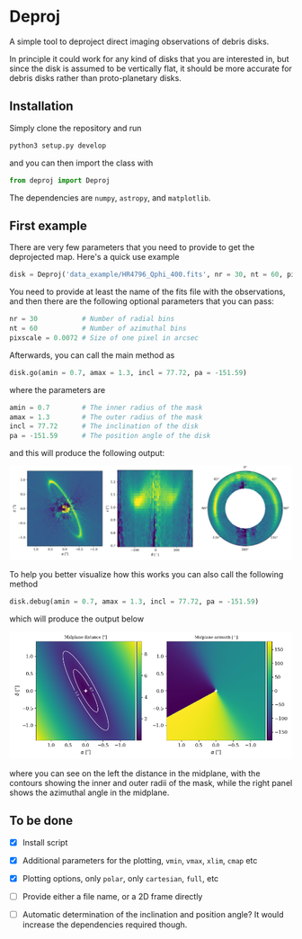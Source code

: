 # Deproj

A simple tool to deproject direct imaging observations of debris disks.

In principle it could work for any kind of disks that you are interested in, but since the disk is assumed to be vertically flat, it should be more accurate for debris disks rather than proto-planetary disks.


## Installation

Simply clone the repository and run

```python
python3 setup.py develop
```

and you can then import the class with

```python
from deproj import Deproj
```

The dependencies are `numpy`, `astropy`, and `matplotlib`.

## First example

There are very few parameters that you need to provide to get the deprojected map. Here's a quick use example

```python
disk = Deproj('data_example/HR4796_Qphi_400.fits', nr = 30, nt = 60, pixscale = 0.0072)
```

You need to provide at least the name of the fits file with the observations, and then there are the following optional parameters that you can pass:

```python
nr = 30           # Number of radial bins
nt = 60           # Number of azimuthal bins
pixscale = 0.0072 # Size of one pixel in arcsec
```

Afterwards, you can call the main method as

```python
disk.go(amin = 0.7, amax = 1.3, incl = 77.72, pa = -151.59)
```

where the parameters are

```python
amin = 0.7        # The inner radius of the mask
amax = 1.3        # The outer radius of the mask
incl = 77.72      # The inclination of the disk
pa = -151.59      # The position angle of the disk
```

and this will produce the following output:

![HR4796](screenshots/HR4796.png)

To help you better visualize how this works you can also call the following method

```python
disk.debug(amin = 0.7, amax = 1.3, incl = 77.72, pa = -151.59)
```

which will produce the output below

![debug](screenshots/debug.png)

where you can see on the left the distance in the midplane, with the contours showing the inner and outer radii of the mask, while the right panel shows the azimuthal angle in the midplane.


## To be done

- [x] Install script
- [x] Additional parameters for the plotting, `vmin`, `vmax`, `xlim`, `cmap` etc
- [x] Plotting options, only `polar`, only `cartesian`, `full`, etc
- [ ] Provide either a file name, or a 2D frame directly
- [ ] Automatic determination of the inclination and position angle? It would increase the dependencies required though.


